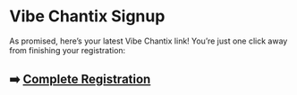 # Vibe Chantix Signup

As promised, here’s your latest Vibe Chantix link! You’re just one click away from finishing your registration:

## ➡️ [Complete Registration](https://t.co/cuECxgPDp7)